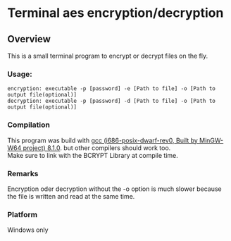 # Terminal aes encryption/decryption

## Overview

This is a small terminal program to encrypt or decrypt files on the fly.  

### Usage:
```
encryption: executable -p [password] -e [Path to file] -o [Path to output file(optional)]
decryption: executable -p [password] -d [Path to file] -o [Path to output file(optional)]
```

### Compilation

This program was build with [gcc (i686-posix-dwarf-rev0, Built by MinGW-W64 project) 8.1.0](https://sourceforge.net/projects/mingw/).
but other compilers should work too.  
Make sure to link with the BCRYPT Library at compile time.

### Remarks

Encryption oder decryption without the -o option is much slower because the file is written and read at the same time.

### Platform

Windows only